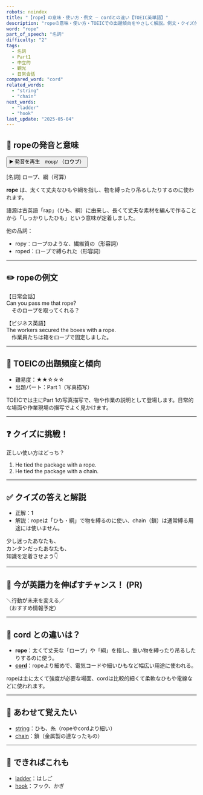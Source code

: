 ```yaml
---
robots: noindex
title: "【rope】の意味・使い方・例文 ― cordとの違い【TOEIC英単語】"
description: "ropeの意味・使い方・TOEICでの出題傾向をやさしく解説。例文・クイズ付きでcordとの違いもわかりやすく学べます。"
word: "rope"
part_of_speech: "名詞"
difficulty: "2"
tags:
  - 名詞
  - Part1
  - 中立的
  - 観光
  - 日常会話
compared_word: "cord"
related_words:
  - "string"
  - "chain"
next_words:
  - "ladder"
  - "hook"
last_update: "2025-05-04"
---
```


## 🔰 ropeの発音と意味

<button class="play-audio" onclick="playTTS('rope')">
  <span class="play-audio-main">
    ▶️ 発音を再生　/roʊp/
  </span>
  <span class="play-audio-sub">
    （ロウプ）
  </span>
</button>

[名詞] ロープ、綱（可算）

**rope** は、太くて丈夫なひもや綱を指し、物を縛ったり吊るしたりするのに使われます。

語源は古英語「rap」（ひも、綱）に由来し、長くて丈夫な素材を編んで作ることから「しっかりしたひも」という意味が定着しました。

他の品詞：  
- ropy：ロープのような、繊維質の（形容詞）
- roped：ロープで縛られた（形容詞）

---

## ✏️ ropeの例文

【日常会話】  
Can you pass me that rope?  
　そのロープを取ってくれる？

【ビジネス英語】  
The workers secured the boxes with a rope.  
　作業員たちは箱をロープで固定しました。

---

## 🎯 TOEICの出題頻度と傾向

- 難易度：★★☆☆☆
- 出題パート：Part 1（写真描写）

TOEICでは主にPart 1の写真描写で、物や作業の説明として登場します。日常的な場面や作業現場の描写でよく見かけます。

---

## ❓ クイズに挑戦！

正しい使い方はどっち？

1. He tied the package with a rope.  
2. He tied the package with a chain.

---

## ✅ クイズの答えと解説

- 正解：**1**
- 解説：ropeは「ひも・綱」で物を縛るのに使い、chain（鎖）は通常縛る用途には使いません。

少し迷ったあなたも、  
カンタンだったあなたも、  
知識を定着させよう👇️

---

## 🚀 今が英語力を伸ばすチャンス！ (PR)

<div class="info-center">
＼行動が未来を変える／<br>  
（おすすめ情報予定）
</div>

---

## 🤔  cord との違いは？

- **rope**：太くて丈夫な「ロープ」や「綱」を指し、重い物を縛ったり吊るしたりするのに使う。
- **[cord](/word/cord)**：ropeより細めで、電気コードや細いひもなど幅広い用途に使われる。

ropeは主に太くて強度が必要な場面、cordは比較的細くて柔軟なひもや電線などに使われます。

---

## 🧩 あわせて覚えたい

- [string](/word/string)：ひも、糸（ropeやcordより細い）
- [chain](/word/chain)：鎖（金属製の連なったもの）

---

## 📖 できればこれも

- [ladder](/word/ladder)：はしご
- [hook](/word/hook)：フック、かぎ

<!-- cvid: aid10_bid14 -->
